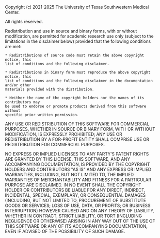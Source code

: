 Copyright (c) 2021-2025 The University of Texas Southwestern Medical Center.

All rights reserved.

Redistribution and use in source and binary forms, with or without modification, are
permitted for academic research use only (subject to the limitations in the
disclaimer below) provided that the following conditions are met:

    * Redistributions of source code must retain the above copyright notice, this
    list of conditions and the following disclaimer.

    * Redistributions in binary form must reproduce the above copyright notice, this
    list of conditions and the following disclaimer in the documentation and/or other
    materials provided with the distribution.

    * Neither the name of the copyright holders nor the names of its contributors may
    be used to endorse or promote products derived from this software without
    specific prior written permission.

ANY USE OR REDISTRIBUTION OF THIS SOFTWARE FOR COMMERCIAL PURPOSES, WHETHER IN SOURCE
OR BINARY FORM, WITH OR WITHOUT MODIFICATION, IS EXPRESSLY PROHIBITED; ANY USE OR
REDISTRIBUTION BY A FOR-PROFIT ENTITY SHALL COMPRISE USE OR REDISTRIBUTION FOR
COMMERCIAL PURPOSES.

NO EXPRESS OR IMPLIED LICENSES TO ANY PARTY'S PATENT RIGHTS ARE GRANTED BY THIS
LICENSE. THIS SOFTWARE, AND ANY ACCOMPANYING DOCUMENTATION, IS PROVIDED BY THE
COPYRIGHT HOLDERS AND CONTRIBUTORS "AS IS" AND ANY EXPRESS OR IMPLIED WARRANTIES,
INCLUDING, BUT NOT LIMITED TO, THE IMPLIED WARRANTIES OF MERCHANTABILITY AND FITNESS
FOR A PARTICULAR PURPOSE ARE DISCLAIMED. IN NO EVENT SHALL THE COPYRIGHT HOLDER OR
CONTRIBUTORS BE LIABLE FOR ANY DIRECT, INDIRECT, INCIDENTAL, SPECIAL, EXEMPLARY, OR
CONSEQUENTIAL DAMAGES (INCLUDING, BUT NOT LIMITED TO, PROCUREMENT OF SUBSTITUTE GOODS
OR SERVICES; LOSS OF USE, DATA, OR PROFITS; OR BUSINESS INTERRUPTION) HOWEVER CAUSED
AND ON ANY THEORY OF LIABILITY, WHETHER IN CONTRACT, STRICT LIABILITY, OR TORT
(INCLUDING NEGLIGENCE OR OTHERWISE) ARISING IN ANY WAY OUT OF THE USE OF THIS
SOFTWARE OR ANY OF ITS ACCOMPANYING DOCUMENTATION, EVEN IF ADVISED OF THE POSSIBILITY
OF SUCH DAMAGE.
